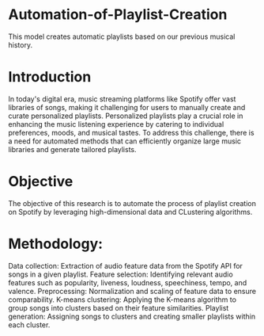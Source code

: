 # Automation-of-Playlist-Creation
This model creates automatic playlists based on our previous musical history.

# Introduction
In today's digital era, music streaming platforms like Spotify offer vast libraries of songs, making it challenging for users to manually create and curate personalized playlists. Personalized playlists play a crucial role in enhancing the music listening experience by catering to individual preferences, moods, and musical tastes. To address this challenge, there is a need for automated methods that can efficiently organize large music libraries and generate tailored playlists.

# Objective
The objective of this research is to automate the process of playlist creation on Spotify by leveraging high-dimensional data and CLustering algorithms.

# Methodology:
Data collection: Extraction of audio feature data from the Spotify API for songs in a given playlist.
Feature selection: Identifying relevant audio features such as popularity, liveness, loudness, speechiness, tempo, and valence.
Preprocessing: Normalization and scaling of feature data to ensure comparability.
K-means clustering: Applying the K-means algorithm to group songs into clusters based on their feature similarities.
Playlist generation: Assigning songs to clusters and creating smaller playlists within each cluster.
